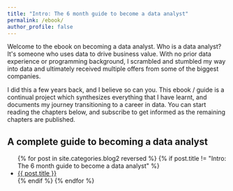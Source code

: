 ```yaml
---
title: "Intro: The 6 month guide to become a data analyst"
permalink: /ebook/
author_profile: false
---
```


Welcome to the ebook on becoming a data analyst. Who is a data analyst? It's someone who uses data to drive business value. With no prior data experience or programming background, I scrambled and stumbled my way into data and ultimately received multiple offers from some of the biggest companies.   

I did this a few years back, and I believe so can you. This ebook / guide is a continual project which synthesizes everything that I have learnt, and documents my journey transitioning to a career in data. You can start reading the chapters below, and subscribe to get informed as the remaining chapters are published. 


## A complete guide to becoming a data analyst

<ul>
  {% for post in site.categories.blog2 reversed %}
    {% if post.title != "Intro: The 6 month guide to become a data analyst" %}
      <li><a href="{{ post.url }}">{{ post.title }}</a></li>
    {% endif %}
  {% endfor %}
</ul>